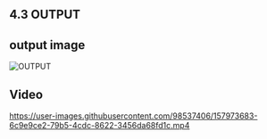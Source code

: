 

## 4.3 OUTPUT

## output image

![OUTPUT](https://user-images.githubusercontent.com/98537406/157974112-d82fef8a-8e5d-4034-b2b2-bf73c57f7dda.PNG)


## Video

https://user-images.githubusercontent.com/98537406/157973683-6c9e9ce2-79b5-4cdc-8622-3456da68fd1c.mp4

